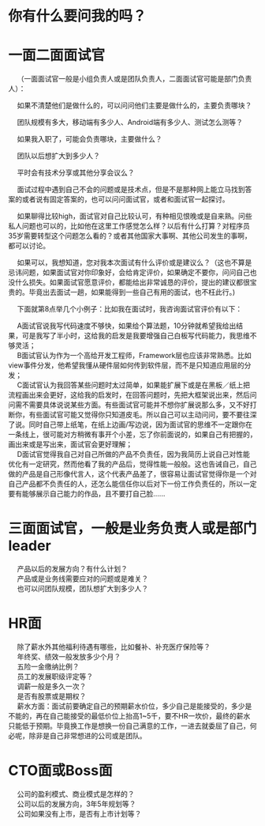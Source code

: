 


# 你有什么要问我的吗？ 
<!-- 
blog.csdn.net/smileiam/article/details/89468635
-->

# 一面二面面试官


&emsp; （一面面试官一般是小组负责人或是团队负责人，二面面试官可能是部门负责人）：    


&emsp; 如果不清楚他们是做什么的，可以问问他们主要是做什么的，主要负责哪块？  

&emsp; 团队规模有多大，移动端有多少人、Android端有多少人、测试怎么测等？  

&emsp; 如果我入职了，可能会负责哪块，主要做什么？  

&emsp; 团队以后想扩大到多少人？  

&emsp; 平时会有技术分享或其他分享会议么？  

&emsp; 面试过程中遇到自己不会的问题或是技术点，但是不是那种网上能立马找到答案的或者说有固定答案的，也可以问问面试官，或者和面试官一起探讨。  

&emsp; 如果聊得比较high，面试官对自己比较认可，有种相见恨晚或是自来熟。问些私人问题也可以的，比如他在这里工作感觉怎么样？以后有什么打算？对程序员35岁需要转型这个问题怎么看的？或者其他国家大事啊、其他公司发生的事啊，都可以讨论。  

&emsp; 如果可以，我想知道，您对我本次面试有什么评价或是建议么？（这也不算是忌讳问题，如果面试官对你印象好，会给肯定评价，如果确定不要你，问问自己也没什么损失。如果面试官愿意评价，都能给出非常诚恳的评价，提出的建议都很宝贵的。毕竟出去面试一趟，如果能得到一些自己有用的面试，也不枉此行。)  


&emsp; 下面就第8点举几个小例子：比如我在面试时，我咨询面试官评价有以下：  


&emsp; A面试官说我写代码速度不够快，如果给个算法题，10分钟就希望我给出结果，可是我写了半小时，这给我的启发是我要增强自己白板写代码能力，我思维不够灵活；  
&emsp; B面试官认为作为一个高给开发工程师，Framework层也应该非常熟悉。比如view事件分发，他希望我懂从硬件层如何传到软件层，而不是只知道应用层的分发；  
&emsp; C面试官认为我回答某些问题时太过简单，如果能扩展下或是在黑板／纸上把流程画出来会更好，这给我的启发时，在回答问题时，先把大框架说出来，然后问问需不需要具体说说某些方面。有些面试官可能并不想你扩展说那么多，又不好打断你，有些面试官可能又觉得你只知道皮毛。所以自己可以主动问问，要不要往深了说。同时自己带上纸笔，在纸上边画/写边说，因为面试官的思维不一定跟你在一条线上，很可能对方稍微有事开个小差，忘了你前面说的，如果自己有把握的，画出来或是写出来，面试官会更好理解；  
&emsp; D面试官觉得我自己对自己所做的产品不负责任，因为我简历上说自己对性能优化有一定研究，然而他看了我的产品后，觉得性能一般般。这也告诫自己，自己做的产品是自己形像代言人，这个代表产品差了，很容易让面试官觉得你是一个对自己产品都不负责任的人，还怎么能信任你以后对下一份工作负责任的，所以一定要有能够展示自己能力的作品，且不要打自己脸......  


# 三面面试官，一般是业务负责人或是部门leader


&emsp; 产品以后的发展方向？有什么计划？  
&emsp; 产品或是业务线需要应对的问题或是难关？  
&emsp; 也可以问团队规模，团队想扩大到多少人？  


# HR面


&emsp; 除了薪水外其他福利待遇有哪些，比如餐补、补充医疗保险等？  
&emsp; 年终奖、绩效一般发放多少个月？  
&emsp; 五险一金缴纳比例？  
&emsp; 员工的发展职级评定等？  
&emsp; 调薪一般是多久一次？  
&emsp; 是否有股票或是期权？  
&emsp; 薪水方面：面试前要确定自己的预期薪水价位，多少自己是能接受的，多少是不能的，再在自己能接受的最低价位上抬高1~5千，要不HR一坎价，最终的薪水只能低于预期。毕竟换工作是想换一份自己满意的工作，一进去就委屈了自己，何必呢，除非是自己非常想进的公司或是团队。  


# CTO面或Boss面


&emsp; 公司的盈利模式、商业模式是怎样的？  
&emsp; 公司以后的发展方向，3年5年规划等？  
&emsp; 公司如果没有上市，是否有上市计划等？  



